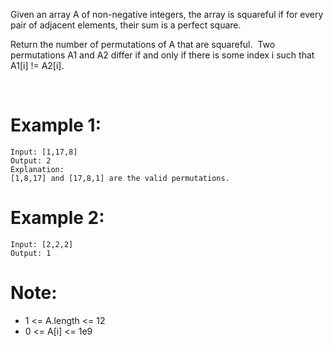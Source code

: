 Given an array A of non-negative integers, the array is squareful if for every pair of adjacent elements, their sum is a perfect square.

Return the number of permutations of A that are squareful.  Two permutations A1 and A2 differ if and only if there is some index i such that A1[i] != A2[i].

 

# Example 1:
```
Input: [1,17,8]
Output: 2
Explanation: 
[1,8,17] and [17,8,1] are the valid permutations.
```
# Example 2:
```
Input: [2,2,2]
Output: 1
```

# Note:

- 1 <= A.length <= 12
- 0 <= A[i] <= 1e9

